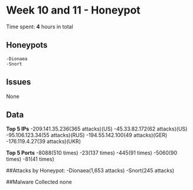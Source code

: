# Week 10 and 11 - Honeypot

Time spent: **4** hours in total

## Honeypots
	-Dionaea
	-Snort

## Issues
None

## Data
**Top 5 IPs**
	-209.141.35.236(365 attacks)(US)
	-45.33.82.172(62 attacks)(US)
	-95.106.123.34(55 attacks)(RUS)
	-194.55.142.100(49 attacks)(GER)
	-176.119.4.27(39 attacks)(UKR)

**Top 5 Ports**
	-8088(510 times)
	-23(137 times)
	-445(91 times)
	-5060(90 times)
	-81(41 times)

##Attacks by Honeypot:
	-Dionaea(1,653 attacks)
	-Snort(245 attacks)

##Malware Collected
none